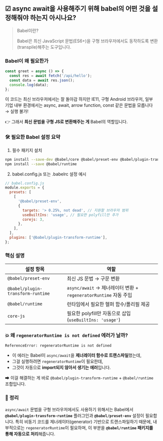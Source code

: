 ## ☑ async await을 사용해주기 위해 babel의 어떤 것을 설정해줘야 하는지 아시나요?

> Babel이란?
>
> Babel은 최신 JavaScript 문법(ES6+)을 구형 브라우저에서도 동작하도록 변환(transpile)해주는 도구입니다.

### Babel이 왜 필요한가

```js
const greet = async () => {
  const res = await fetch('/api/hello');
  const data = await res.json();
  console.log(data);
};
```

이 코드는 최신 브라우저에서는 잘 돌아감
하지만 IE11, 구형 Android 브라우저, 일부 기업 내부 환경에서는 async, await, arrow function, const 같은 문법을 모릅니다 → 실행 불가!

👉 그래서 **최신 문법을 구형 JS로 변환해주는 게** Babel의 역할입니다.

### 🛠️ 필요한 Babel 설정 요약

1. 필수 패키지 설치

```bash
npm install --save-dev @babel/core @babel/preset-env @babel/plugin-transform-runtime
npm install --save @babel/runtime
```

2. babel.config.js 또는 .babelrc 설정 예시

```js
// babel.config.js
module.exports = {
  presets: [
    [
      '@babel/preset-env',
      {
        targets: '> 0.25%, not dead', // 지원할 브라우저 범위
        useBuiltIns: 'usage', // 필요한 polyfill만 추가
        corejs: 3,
      },
    ],
  ],
  plugins: ['@babel/plugin-transform-runtime'],
};
```

### 핵심 설명

| 설정 항목                         | 역할                                                             |
| --------------------------------- | ---------------------------------------------------------------- |
| `@babel/preset-env`               | 최신 JS 문법 → 구문 변환                                         |
| `@babel/plugin-transform-runtime` | `async/await` → 제너레이터 변환 + `regeneratorRuntime` 자동 주입 |
| `@babel/runtime`                  | 런타임에서 필요한 헬퍼 함수/폴리필 제공                          |
| `core-js`                         | 필요한 polyfill만 자동으로 삽입 (`useBuiltIns: 'usage'`)         |

### 💥 왜 `regeneratorRuntime is not defined` 에러가 날까?

```text
ReferenceError: regeneratorRuntime is not defined
```

- 이 에러는 Babel이 `async/await`을 **제너레이터 함수로 트랜스파일**했는데,
- 그걸 실행하려면 `regeneratorRuntime`이 필요한데,
- 그것이 자동으로 **import되지 않아서 생기는 에러**입니다.

➡ 이걸 해결하는 게 바로 `@babel/plugin-transform-runtime` + `@babel/runtime` 조합입니다.

### 💯 정리

`async/await` 문법을 구형 브라우저에서도 사용하기 위해서는 Babel에서 **`@babel/plugin-transform-runtime`** 플러그인과 **`@babel/preset-env`** 설정이 필요합니다.
특히 비동기 코드를 제너레이터(generator) 기반으로 트랜스파일하기 때문에, 내부적으로는 `regeneratorRuntime`이 필요하며, 이 부분을 **`@babel/runtime` 패키지를 통해 자동으로 처리**해줍니다.
